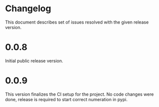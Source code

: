 # Changelog

This document describes set of issues resolved with the given release version.

# 0.0.8

Initial public release version.

# 0.0.9

This version finalizes the CI setup for the project. No code changes were done, release is required to start correct numeration in pypi.

